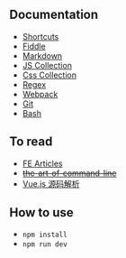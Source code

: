 ## Documentation
- [Shortcuts](./documentation/shortcuts.md)
- [Fiddle](./documentation/fiddle.md)
- [Markdown](./documentation/markdown.md)
- [JS Collection](./documentation/js-collection.md)
- [Css Collection](./documentation/css-collection.md)
- [Regex](./documentation/regex.md)
- [Webpack](./documentation/webpack.md)
- [Git](./documentation/git.md)
- [Bash](./documentation/bash.md)

## To read
- [FE Articles](https://juejin.im/post/5d387f696fb9a07eeb13ea60?utm_source=gold_browser_extension)
- ~~[the-art-of-command-line](https://github.com/jlevy/the-art-of-command-line)~~
- [Vue.js 源码解析](https://github.com/answershuto/learnVue)

## How to use
- `npm install`
- `npm run dev`